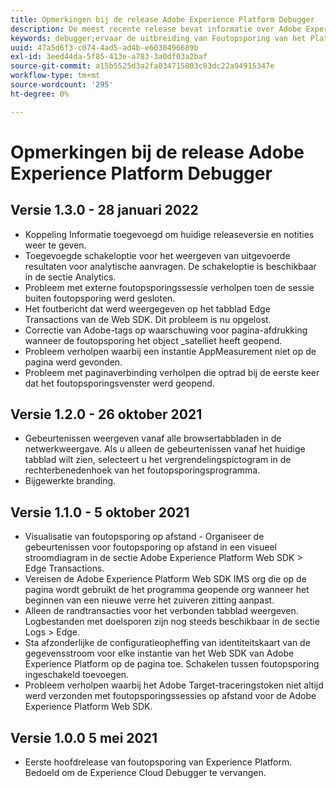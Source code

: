 ```yaml
---
title: Opmerkingen bij de release Adobe Experience Platform Debugger
description: De meest recente release bevat informatie over Adobe Experience Platform Debugger.
keywords: debugger;ervaar de uitbreiding van Foutopsporing van het Platform;chroom;uitbreiding;versie nota's
uuid: 47a5d6f3-c074-4ad5-ad4b-e6030496689b
exl-id: 3eed44da-5f85-413e-a783-3a0df03a2baf
source-git-commit: a15b5525d3a2fa034715803c83dc22a94915347e
workflow-type: tm+mt
source-wordcount: '295'
ht-degree: 0%

---
```


# Opmerkingen bij de release Adobe Experience Platform Debugger

## Versie 1.3.0 - 28 januari 2022

* Koppeling Informatie toegevoegd om huidige releaseversie en notities weer te geven.
* Toegevoegde schakeloptie voor het weergeven van uitgevoerde resultaten voor analytische aanvragen. De schakeloptie is beschikbaar in de sectie Analytics.
* Probleem met externe foutopsporingssessie verholpen toen de sessie buiten foutopsporing werd gesloten.
* Het foutbericht dat werd weergegeven op het tabblad Edge Transactions van de Web SDK. Dit probleem is nu opgelost.
* Correctie van Adobe-tags op waarschuwing voor pagina-afdrukking wanneer de foutopsporing het object _satelliet heeft geopend.
* Probleem verholpen waarbij een instantie AppMeasurement niet op de pagina werd gevonden.
* Probleem met paginaverbinding verholpen die optrad bij de eerste keer dat het foutopsporingsvenster werd geopend.

## Versie 1.2.0 - 26 oktober 2021

* Gebeurtenissen weergeven vanaf alle browsertabbladen in de netwerkweergave. Als u alleen de gebeurtenissen vanaf het huidige tabblad wilt zien, selecteert u het vergrendelingspictogram in de rechterbenedenhoek van het foutopsporingsprogramma.
* Bijgewerkte branding.

## Versie 1.1.0 - 5 oktober 2021

* Visualisatie van foutopsporing op afstand - Organiseer de gebeurtenissen voor foutopsporing op afstand in een visueel stroomdiagram in de sectie Adobe Experience Platform Web SDK > Edge Transactions.
* Vereisen de Adobe Experience Platform Web SDK IMS org die op de pagina wordt gebruikt de het programma geopende org wanneer het beginnen van een nieuwe verre het zuiveren zitting aanpast.
* Alleen de randtransacties voor het verbonden tabblad weergeven. Logbestanden met doelsporen zijn nog steeds beschikbaar in de sectie Logs > Edge.
* Sta afzonderlijke de configuratieopheffing van identiteitskaart van de gegevensstroom voor elke instantie van het Web SDK van Adobe Experience Platform op de pagina toe. Schakelen tussen foutopsporing ingeschakeld toevoegen.
* Probleem verholpen waarbij het Adobe Target-traceringstoken niet altijd werd verzonden met foutopsporingssessies op afstand voor de Adobe Experience Platform Web SDK.

## Versie 1.0.0 5 mei 2021

* Eerste hoofdrelease van foutopsporing van Experience Platform. Bedoeld om de Experience Cloud Debugger te vervangen.
